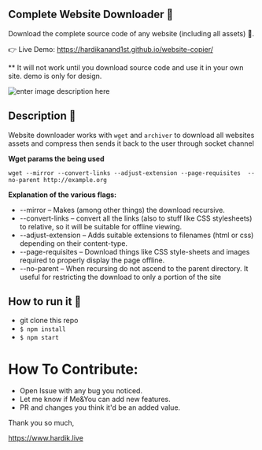 ## Complete Website Downloader 💾
Download the complete source code of any website (including all assets) 🔨.

👉 Live Demo: https://hardikanand1st.github.io/website-copier/

** It will not work until you download source code and use it in your own site. demo is only for design.

![enter image description here](https://hardikanand1st.github.io/website-copier/public/Record.gif)
## Description 📒
 Website downloader works with `wget` and `archiver` to download all websites assets and compress then sends it back to the user through socket channel
 
 **Wget params the being used**
 
 `wget --mirror --convert-links --adjust-extension --page-requisites 
--no-parent http://example.org`

 **Explanation of the various flags:**

 - --mirror – Makes (among other things) the download recursive.
- --convert-links – convert all the links (also to stuff like CSS stylesheets) to relative, so it will be suitable for offline viewing.
- --adjust-extension – Adds suitable extensions to filenames (html or css) depending on their content-type.
- --page-requisites – Download things like CSS style-sheets and images required to properly display the page offline.
- --no-parent – When recursing do not ascend to the parent directory. It useful for restricting the download to only a portion of the site

## How to run it 🤔

- git clone this repo
- `$ npm install`
- `$ npm start`



# How To Contribute:
 - Open Issue with any bug you noticed.
 - Let me know if Me&You can add new features.
 - PR and changes you think it'd be an added value.


Thank you so much,

https://www.hardik.live
